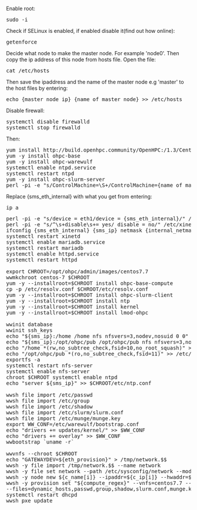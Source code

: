 Enable root:
<pre>sudo -i</pre>
Check if SELinux is enabled, if enabled disable it(find out how online):
<pre>
getenforce
</pre>
Decide what node to make the master node. For example 'node0'. Then copy the ip address of this node from hosts file. Open the file:
<pre>cat /etc/hosts</pre>
Then save the ipaddress and the name of the master node e.g 'master' to the host files by entering:
<pre>echo {master_node_ip} {name_of_master_node} >> /etc/hosts</pre>
Disable firewall:
<pre>
systemctl disable firewalld 
systemctl stop firewalld
</pre>
Then:
<pre>
yum install http://build.openhpc.community/OpenHPC:/1.3/CentOS_7/x86_64/ohpc-release-1.3-1.el7.x86_64.rpm
yum -y install ohpc-base
yum -y install ohpc-warewulf
systemctl enable ntpd.service
systemctl restart ntpd
yum -y install ohpc-slurm-server
perl -pi -e "s/ControlMachine=\S+/ControlMachine={name_of_master_node}/" /etc/slurm/slurm.conf
</pre>
Replace {sms_eth_internal} with what you get from entering:
<pre>ip a</pre>
<pre>
perl -pi -e "s/device = eth1/device = {sms_eth_internal}/" /etc/warewulf/provision.conf
perl -pi -e "s/^\s+disable\s+= yes/ disable = no/" /etc/xinetd.d/tftp
ifconfig {sms_eth_internal} {sms_ip} netmask {internal_netmask} up
systemctl restart xinetd
systemctl enable mariadb.service
systemctl restart mariadb
systemctl enable httpd.service
systemctl restart httpd

export CHROOT=/opt/ohpc/admin/images/centos7.7
wwmkchroot centos-7 $CHROOT
yum -y --installroot=$CHROOT install ohpc-base-compute
cp -p /etc/resolv.conf $CHROOT/etc/resolv.conf
yum -y --installroot=$CHROOT install ohpc-slurm-client
yum -y --installroot=$CHROOT install ntp
yum -y --installroot=$CHROOT install kernel
yum -y --installroot=$CHROOT install lmod-ohpc

wwinit database
wwinit ssh_keys
echo "${sms_ip}:/home /home nfs nfsvers=3,nodev,nosuid 0 0" >> $CHROOT/etc/fstab
echo "${sms_ip}:/opt/ohpc/pub /opt/ohpc/pub nfs nfsvers=3,nodev 0 0" >> $CHROOT/etc/fstab
echo "/home *(rw,no_subtree_check,fsid=10,no_root_squash)" >> /etc/exports
echo "/opt/ohpc/pub *(ro,no_subtree_check,fsid=11)" >> /etc/exports
exportfs -a
systemctl restart nfs-server
systemctl enable nfs-server
chroot $CHROOT systemctl enable ntpd
echo "server ${sms_ip}" >> $CHROOT/etc/ntp.conf

wwsh file import /etc/passwd
wwsh file import /etc/group
wwsh file import /etc/shadow
wwsh file import /etc/slurm/slurm.conf
wwsh file import /etc/munge/munge.key
export WW_CONF=/etc/warewulf/bootstrap.conf
echo "drivers += updates/kernel/" >> $WW_CONF
echo "drivers += overlay" >> $WW_CONF
wwbootstrap `uname -r`

wwvnfs --chroot $CHROOT
echo "GATEWAYDEV=${eth_provision}" > /tmp/network.$$
wwsh -y file import /tmp/network.$$ --name network
wwsh -y file set network --path /etc/sysconfig/network --mode=0644 --uid=0
wwsh -y node new ${c_name[i]} --ipaddr=${c_ip[i]} --hwaddr=${c_mac[i]} -D ${eth_provision}
wwsh -y provision set "${compute_regex}" --vnfs=centos7.7 --bootstrap=`uname -r` \
--files=dynamic_hosts,passwd,group,shadow,slurm.conf,munge.key,network
systemctl restart dhcpd
wwsh pxe update
</pre>
